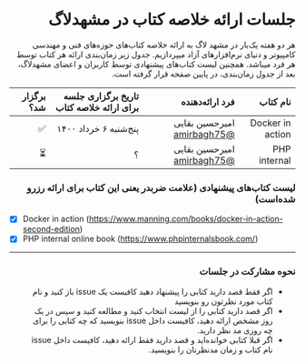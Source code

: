  <div dir='rtl'>

# جلسات ارائه خلاصه کتاب در مشهد‌لاگ
هر دو هفته یک‌بار در مشهد لاگ به ارائه خلاصه کتاب‌های حوزه‌های فنی و مهندسی کامپیوتر و دنیای نرم‌افزارهای آزاد میپردازیم. جدول زیر زمان‌بندی ارائه هر کتاب توسط هر فرد میباشد. همچنین لیست‌ کتاب‌های پیشنهادی توسط کاربران و اعضای مشهد‌لاگ، بعد از جدول زمان‌بندی، در پایین صفحه قرار گرفته است.

| نام کتاب | فرد ارائه‌دهنده | تاریخ برگزاری جلسه برای ارائه خلاصه کتاب | برگزار شد؟ |
|  ---: |  ---: | ---: | ---: |
| Docker in action | امیرحسین بقایی [@amirbagh75](https://github.com/amirbagh75)| پنج‌شنبه ۶ خرداد ۱۴۰۰ | ✅ |
| PHP internal | امیرحسین بقایی [@amirbagh75](https://github.com/amirbagh75)| ؟ | ⏳ |

### لیست کتاب‌های پیشنهادی (علامت ضربدر یعنی این کتاب برای ارائه رزرو شده‌است)

</div>

- [x] Docker in action (https://www.manning.com/books/docker-in-action-second-edition)
- [x] PHP internal online book (https://www.phpinternalsbook.com/)

---

<div dir='rtl'>
          
### نحوه مشارکت در جلسات
          
- اگر فقط قصد دارید کتابی را پیشنهاد دهید کافیست یک issue باز کنید و نام کتاب مورد نظرتون رو بنویسید
- اگر قصد دارید کتابی را از لیست انتخاب کنید و مطالعه کنید و سپس در یک روز مشخص ارائه دهید، کافیست داخل issue بنویسید که چه کتابی را برای چه روزی مد نظر دارید.
- اگر قبلا کتابی خوانده‌اید و قصد دارید فقط ارائه دهید، کافیست داخل issue نام کتاب و زمان مدنظرتان را بنویسید.

</div>
